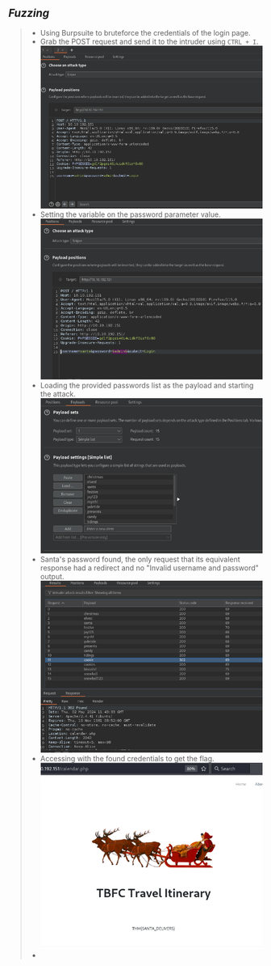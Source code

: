 ## *Fuzzing*
>	- Using Burpsuite to bruteforce the credentials of the login page.
>	- Grab the POST request and send it to the intruder using `CTRL + I`.![](burp-intruder.png)
>	- Setting the variable on the password parameter value.![](intruder-1.png)
>	- Loading the provided passwords list as the payload and starting the attack.![](intruder-2.png)
>	- Santa's password found, the only request that its equivalent response  had a redirect and no "Invalid username and password" output.![](santa-pass.png)
>	- Accessing with the found credentials to get the flag.![](flag.png)
>	- 